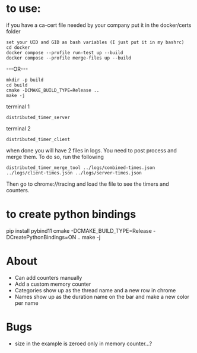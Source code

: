 # to use:
if you have a ca-cert file needed by your company put it in the docker/certs folder
```
set your UID and GID as bash variables (I just put it in my bashrc)
cd docker
docker compose --profile run-test up --build
docker compose --profile merge-files up --build
```

---OR---
```
mkdir -p build
cd build
cmake -DCMAKE_BUILD_TYPE=Release ..
make -j
```

terminal 1
```
distributed_timer_server
```

terminal 2
```
distributed_timer_client
```
when done you will have 2 files in logs. You need to post process and merge them. 
To do so, run the following
```
distributed_timer_merge_tool ../logs/combined-times.json ../logs/client-times.json ../logs/server-times.json
```

Then go to chrome://tracing and load the file to see the timers and counters.

# to create python bindings
pip install pybind11
cmake -DCMAKE_BUILD_TYPE=Release -DCreatePythonBindings=ON ..
make -j

# About
- Can add counters manually
- Add a custom memory counter
- Categories show up as the thread name and a new row in chrome
- Names show up as the duration name on the bar and make a new color per name


# Bugs
- size in the example is zeroed only in memory counter...?